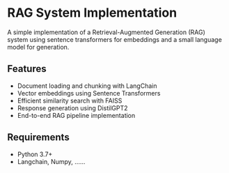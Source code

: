 # RAG System Implementation

A simple implementation of a Retrieval-Augmented Generation (RAG) system using sentence transformers for embeddings and a small language model for generation.

## Features

- Document loading and chunking with LangChain
- Vector embeddings using Sentence Transformers
- Efficient similarity search with FAISS
- Response generation using DistilGPT2
- End-to-end RAG pipeline implementation

## Requirements

- Python 3.7+
- Langchain, Numpy, ......
